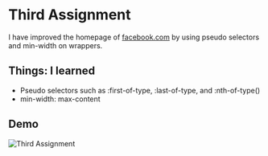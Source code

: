 # Third Assignment
I have improved the homepage of [facebook.com](https://www.facebook.com) by using pseudo selectors and min-width on wrappers.

## Things: I learned
 * Pseudo selectors such as :first-of-type, :last-of-type, and :nth-of-type()
 * min-width: max-content

## Demo

![Third Assignment](./Images/demo.png)